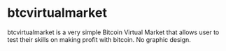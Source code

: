 # btcvirtualmarket
btcvirtualmarket is a very simple Bitcoin Virtual Market that allows user to test their skills on making profit with bitcoin. No graphic design.

